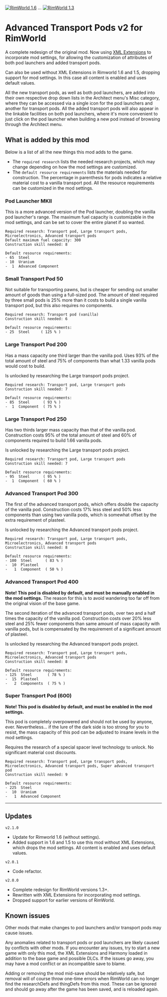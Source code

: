 [![RimWorld 1.6](https://img.shields.io/badge/RimWorld-1.6-brightgreen.svg?style=plastic&logo=steam)](https://rimworldgame.com/)
...
[![RimWorld 1.3](https://img.shields.io/badge/RimWorld-1.3-brightgreen.svg?style=plastic&logo=steam)](https://rimworldgame.com/)

# Advanced Transport Pods v2 for RimWorld

A complete redesign of the original mod. Now using [XML Extensions](https://github.com/15adhami/XmlExtensions) to incorporate mod settings, for allowing the customization of attributes of both pod launchers and added transport pods.

Can also be used without XML Extensions in Rimworld 1.6 and 1.5, dropping support for mod settings. In this case all content is enabled and uses default values.

All the new transport pods, as well as both pod launchers, are added into their own respective drop down lists in the Architect menu's Misc category, where they can be accessed via a single icon for the pod launchers and another for transport pods. All the added transport pods will also appear in the linkable facilities on both pod launchers, where it's more convenient to just click on the pod launcher when building a new pod instead of browsing through the Architect menu.

## What is added by this mod

Below is a list of all the new things this mod adds to the game.

- The `required research` lists the needed research projects, which may change depending on how the mod settings are customized.
- The `default resource requirements` lists the materials needed for construction. The percentage in parenthesis for pods indicates a relative material cost to a vanilla transport pod. All the resource requirements can be customized in the mod settings.

### Pod Launcher MKII

This is a more advanced version of the Pod launcher, doubling the vanilla pod launcher's range. The maximum fuel capacity is customizable in the mod settings, and can be set to cover the entire planet if so wanted.

```none
Required research: Transport pod, Large transport pods, Microelectronics, Advanced transport pods
Default maximum fuel capacity: 300
Construction skill needed: 8

Default resource requirements:
- 65  Steel
- 10  Uranium
-  1  Advanced Component
```

### Small Transport Pod 50

Not suitable for transporting pawns, but is cheaper for sending out smaller amount of goods than using a full-sized pod. The amount of steel required by three small pods is 25% more than it costs to build a single vanilla transport pod, but this also requires no components.

```none
Required research: Transport pod (vanilla)
Construction skill needed: 6

Default resource requirements:
- 25  Steel     ( 125 % )
```

### Large Transport Pod 200

Has a mass capacity one third larger than the vanilla pod. Uses 93% of the total amount of steel and 75% of components than what 1.33 vanilla pods would cost to build.

Is unlocked by researching the Large transport pods project.

```none
Required research: Transport pod, Large transport pods
Construction skill needed: 7

Default resource requirements:
- 85  Steel      ( 93 % )
-  1  Component  ( 75 % )
```

### Large Transport Pod 250

Has two thirds larger mass capacity than that of the vanilla pod. Construction costs 95% of the total amount of steel and 60% of components required to build 1.66 vanilla pods.

Is unlocked by researching the Large transport pods project.

```none
Required research: Transport pod, Large transport pods
Construction skill needed: 7

Default resource requirements:
- 95  Steel      ( 95 % )
-  1  Component  ( 60 % )
```

### Advanced Transport Pod 300

The first of the advanced transport pods, which offers double the capacity of the vanilla pod. Construction costs 17% less steel and 50% less components than using two vanilla pods, which is somewhat offset by the extra requirement of plasteel.

Is unlocked by researching the Advanced transport pods project.

```none
Required research: Transport pod, Large transport pods, Microelectronics, Advanced transport pods
Construction skill needed: 8

Default resource requirements:
- 100  Steel      ( 83 % )
-  10  Plasteel
-   1  Component  ( 50 % )
```

### Advanced Transport Pod 400

**Note! This pod is disabled by default, and must be manually enabled in the mod settings.** The reason for this is to avoid wandering too far off from the original vision of the base game.

The second iteration of the advanced transport pods, over two and a half times the capacity of the vanilla pod. Construction costs over 20% less steel and 25% fewer components than same amount of mass capacity with vanilla pods, but is compensated by the requirement of a significant amount of plasteel.

Is unlocked by researching the Advanced transport pods project.

```none
Required research: Transport pod, Large transport pods, Microelectronics, Advanced transport pods
Construction skill needed: 8

Default resource requirements:
- 125  Steel       ( 78 % )
-  15  Plasteel
-   2  Components  ( 75 % )
```

### Super Transport Pod (600)

**Note! This pod is disabled by default, and must be enabled in the mod settings.**

This pod is completely overpowered and should not be used by anyone, ever. Nevertheless... if the lure of the dark side is too strong for you to resist, the mass capacity of this pod can be adjusted to insane levels in the mod settings.

Requires the research of a special spacer level technology to unlock. No significant material cost discounts.

```none
Required research: Transport pod, Large transport pods, Microelectronics, Advanced transport pods, Super advanced transport pod
Construction skill needed: 9

Default resource requirements:
- 225  Steel
-  10  Uranium
-   1  Advanced Component
```

---

## Updates

`v2.1.0`

- Update for Rimworld 1.6 (without settings).
- Added support in 1.6 and 1.5 to use this mod without XML Extensions, which drops the mod settings. All content is enabled and uses default values.

`v2.0.1`

- Code refactor.

`v2.0.0`

- Complete redesign for RimWorld versions 1.3+.
- Rewritten with XML Extensions for incorporating mod settings.
- Dropped support for earlier versions of RimWorld.

## Known issues

Other mods that make changes to pod launchers and/or transport pods may cause issues.

Any anomalies related to transport pods or pod launchers are likely caused by conflicts with other mods. If you encounter any issues, try to start a new game with only this mod, the XML Extensions and Harmony loaded in addition to the base game and possible DLCs. If the issues go away, you may have a mod conflict or an incompatible save to blame.

Adding or removing the mod mid-save should be relatively safe, but removal will of course throw one-time errors when RimWorld can no longer find the researchDefs and thingDefs from this mod. These can be ignored and should go away after the game has been saved, and is reloaded again.
